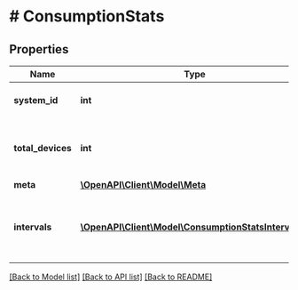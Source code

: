 # # ConsumptionStats

## Properties

Name | Type | Description | Notes
------------ | ------------- | ------------- | -------------
**system_id** | **int** | Enlighten ID for this system. |
**total_devices** | **int** | Number of active consumption meters for this system. |
**meta** | [**\OpenAPI\Client\Model\Meta**](Meta.md) |  |
**intervals** | [**\OpenAPI\Client\Model\ConsumptionStatsIntervals[]**](ConsumptionStatsIntervals.md) | A list of intervals between the requested start and end times. |

[[Back to Model list]](../../README.md#models) [[Back to API list]](../../README.md#endpoints) [[Back to README]](../../README.md)
